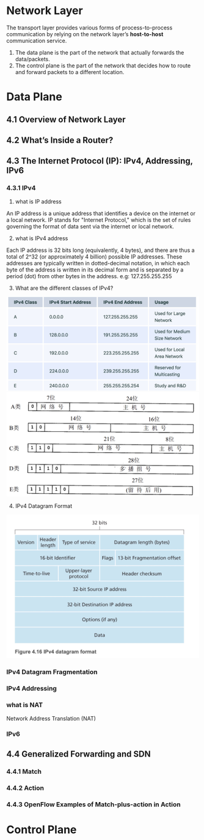 # Network Layer

The transport layer provides various forms of process-to-process communication by relying on the network layer’s **host-to-host** communication service.

1. The data plane is the part of the network that actually forwards the data/packets.
2. The control plane is the part of the network that decides how to route and forward packets to a different location.

# Data Plane

## 4.1 Overview of Network Layer

## 4.2 What’s Inside a Router?

## 4.3 The Internet Protocol (IP): IPv4, Addressing, IPv6

### 4.3.1 IPv4

1. what is IP address

An IP address is a unique address that identifies a device on the internet or a local network. IP stands for "Internet Protocol," which is the set of rules governing the format of data sent via the internet or local network.

2. what is IPv4 address

Each IP address is 32 bits long (equivalently, 4 bytes), and there are thus a total of 2^32 (or approximately 4 billion) possible IP addresses. These addresses are typically written in dotted-decimal notation, in which each byte of the address is written in its decimal form and is separated by a period (dot) from other bytes in the address. e.g: 127.255.255.255

3. What are the different classes of IPv4?

![ipv4_classes1](../image/ipv4_classes1.jpg)
![ipv4_classes2](../image/ipv4_classes2.jpg)

4. IPv4 Datagram Format

![ipv4_datagram_format](../image/ipv4_datagram_format.jpg)

### IPv4 Datagram Fragmentation

### IPv4 Addressing

### what is NAT

Network Address Translation (NAT)

### IPv6

## 4.4 Generalized Forwarding and SDN

### 4.4.1 Match

### 4.4.2 Action

### 4.4.3 OpenFlow Examples of Match-plus-action in Action

# Control Plane
